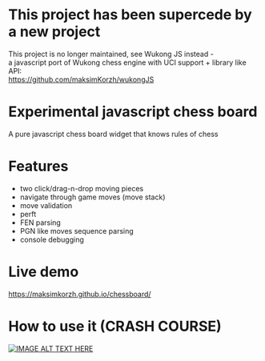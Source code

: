 # This project has been supercede by a new project
This project is no longer maintained, see Wukong JS instead -<br>
a javascript port of Wukong chess engine with UCI support + library like API:<br>
https://github.com/maksimKorzh/wukongJS

# Experimental javascript chess board
A pure javascript chess board widget that knows rules of chess

# Features
 - two click/drag-n-drop moving pieces
 - navigate through game moves (move stack)
 - move validation
 - perft
 - FEN parsing
 - PGN like moves sequence parsing
 - console debugging

# Live demo
https://maksimkorzh.github.io/chessboard/

# How to use it (CRASH COURSE)
[![IMAGE ALT TEXT HERE](https://img.youtube.com/vi/QFY1Mbcueno/0.jpg)](https://www.youtube.com/watch?v=QFY1Mbcueno&feature=youtu.be)

